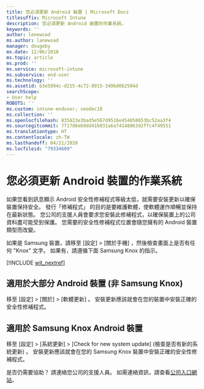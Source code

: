 ```yaml
---
title: 您必須更新 Android 裝置 | Microsoft Docs
titlesuffix: Microsoft Intune
description: 您必須更新 Android 裝置的作業系統。
keywords: ''
author: lenewsad
ms.author: lanewsad
manager: dougeby
ms.date: 12/06/2018
ms.topic: article
ms.prod: ''
ms.service: microsoft-intune
ms.subservice: end-user
ms.technology: ''
ms.assetid: b3e5994c-d215-4c72-8915-349bd0b2504d
searchScope:
- User help
ROBOTS: ''
ms.custom: intune-enduser; seodec18
ms.collection: ''
ms.openlocfilehash: 835823e3bad5e567d9516e454858653bc52aa3f4
ms.sourcegitcommit: 7f17d6eb9dd41b031a6af4148863d2ffc4f49551
ms.translationtype: HT
ms.contentlocale: zh-TW
ms.lasthandoff: 04/21/2020
ms.locfileid: "79334609"
---
```

# <a name="you-need-to-update-your-android-devices-operating-system"></a>您必須更新 Android 裝置的作業系統

如果您看到訊息顯示 Android 安全性修補程式等級太低，就需要安裝更新以確保裝置保持安全。 發行「修補程式」  的目的是要維護軟體，使軟體運作順暢並保持在最新狀態。 您公司的支援人員會要求您安裝此修補程式，以確保裝置上的公司資料盡可能受到保護。 您需要的安全性修補程式位置會隨您擁有的 Android 裝置類型而改變。

如果是 Samsung 裝置，請移至 [設定]   > [關於手機]  ，然後檢查畫面上是否有任何 "Knox" 文字。 如果有，請遵循下面 Samsung Knox 的指示。

[!INCLUDE [wit_nextref](includes/end-user-os-update-guidance.md)]

## <a name="for-most-android-devices-non-samsung-knox"></a>適用於大部分 Android 裝置 (非 Samsung Knox)

移至 [設定]   > [關於]   > [軟體更新]  。 安裝更新應該就會在您的裝置中安裝正確的安全性修補程式。

## <a name="for-samsung-knox-android-devices"></a>適用於 Samsung Knox Android 裝置

移至 [設定]   > [系統更新]   > [Check for new system update] \(檢查是否有新的系統更新)  。 安裝更新應該就會在您的 Samsung Knox 裝置中安裝正確的安全性修補程式。



是否仍需要協助？ 請連絡您公司的支援人員。 如需連絡資訊，請查看[公司入口網站](https://go.microsoft.com/fwlink/?linkid=2010980)。
